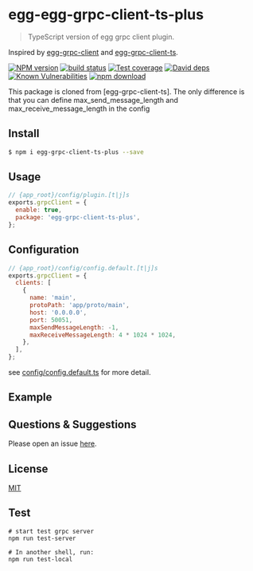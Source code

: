 # egg-egg-grpc-client-ts-plus

> TypeScript version of egg grpc client plugin.

Inspired by [egg-grpc-client](https://github.com/tw949561391/egg-grpc-client) and [egg-grpc-client-ts](https://github.com/Jeff-Tian/egg-grpc-client-ts).


[![NPM version][npm-image]][npm-url]
[![build status][travis-image]][travis-url]
[![Test coverage][codecov-image]][codecov-url]
[![David deps][david-image]][david-url]
[![Known Vulnerabilities][snyk-image]][snyk-url]
[![npm download][download-image]][download-url]

[npm-image]: https://img.shields.io/npm/v/egg-egg-grpc-client-ts-plus.svg?style=flat-square
[npm-url]: https://npmjs.org/package/egg-egg-grpc-client-ts-plus
[travis-image]: https://img.shields.io/travis/eggjs/egg-egg-grpc-client-ts-plus.svg?style=flat-square
[travis-url]: https://travis-ci.org/eggjs/egg-egg-grpc-client-ts-plus
[codecov-image]: https://img.shields.io/codecov/c/github/eggjs/egg-egg-grpc-client-ts-plus.svg?style=flat-square
[codecov-url]: https://codecov.io/github/eggjs/egg-egg-grpc-client-ts-plus?branch=master
[david-image]: https://img.shields.io/david/eggjs/egg-egg-grpc-client-ts-plus.svg?style=flat-square
[david-url]: https://david-dm.org/eggjs/egg-egg-grpc-client-ts-plus
[snyk-image]: https://snyk.io/test/npm/egg-egg-grpc-client-ts-plus/badge.svg?style=flat-square
[snyk-url]: https://snyk.io/test/npm/egg-egg-grpc-client-ts-plus
[download-image]: https://img.shields.io/npm/dm/egg-egg-grpc-client-ts-plus.svg?style=flat-square
[download-url]: https://npmjs.org/package/egg-egg-grpc-client-ts-plus

<!--
Description here.
-->
This package is cloned from  [egg-grpc-client-ts]. The only difference is that you can define max_send_message_length and max_receive_message_length in the config

## Install

```bash
$ npm i egg-grpc-client-ts-plus --save
```

## Usage

```js
// {app_root}/config/plugin.[t|j]s
exports.grpcClient = {
  enable: true,
  package: 'egg-grpc-client-ts-plus',
};
```

## Configuration

```js
// {app_root}/config/config.default.[t|j]s
exports.grpcClient = {
  clients: [
    {
      name: 'main',
      protoPath: 'app/proto/main',
      host: '0.0.0.0',
      port: 50051,
      maxSendMessageLength: -1,
      maxReceiveMessageLength: 4 * 1024 * 1024,
    },
  ],
};
```

see [config/config.default.ts](config/config.default.ts) for more detail.

## Example

<!-- example here -->

## Questions & Suggestions

Please open an issue [here](https://github.com/eggjs/egg/issues).

## License

[MIT](LICENSE)

## Test

```shell
# start test grpc server
npm run test-server

# In another shell, run:
npm run test-local
```